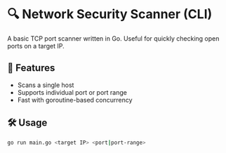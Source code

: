 # 🔍 Network Security Scanner (CLI)

A basic TCP port scanner written in Go. Useful for quickly checking open ports on a target IP.

## 🚀 Features

- Scans a single host
- Supports individual port or port range
- Fast with goroutine-based concurrency

## 🛠 Usage

```bash
go run main.go <target IP> <port|port-range>

